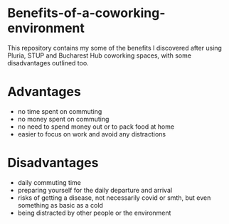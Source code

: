 # Benefits-of-a-coworking-environment

This repository contains my some of the benefits I discovered after using Pluria, STUP and Bucharest Hub coworking spaces, with some disadvantages outlined too.

# Advantages
- no time spent on commuting
- no money spent on commuting
- no need to spend money out or to pack food at home
- easier to focus on work and avoid any distractions 

# Disadvantages
- daily commuting time
- preparing yourself for the daily departure and arrival
- risks of getting a disease, not necessarily covid or smth, but even something as basic as a cold
- being distracted by other people or the environment
